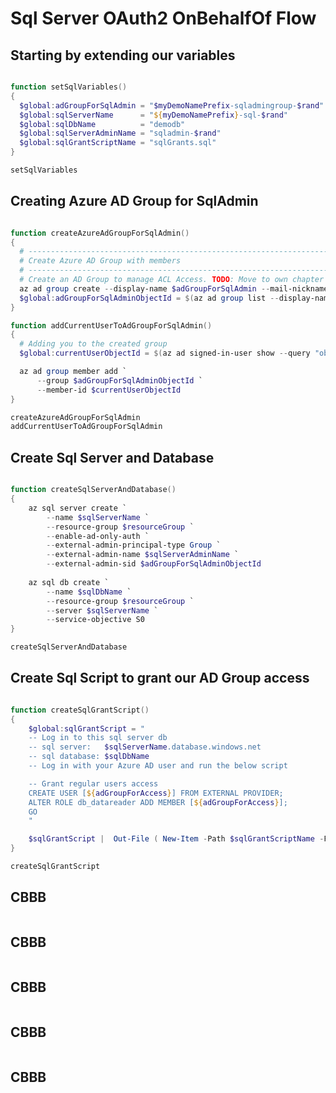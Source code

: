 # Sql Server OAuth2 OnBehalfOf Flow

## Starting by extending our variables

```Powershell

function setSqlVariables()
{
  $global:adGroupForSqlAdmin = "$myDemoNamePrefix-sqladmingroup-$rand"
  $global:sqlServerName      = "${myDemoNamePrefix}-sql-$rand"
  $global:sqlDbName          = "demodb"
  $global:sqlServerAdminName = "sqladmin-$rand"
  $global:sqlGrantScriptName = "sqlGrants.sql"
}

setSqlVariables

```

## Creating Azure AD Group for SqlAdmin

```Powershell

function createAzureAdGroupForSqlAdmin()
{
  # ---------------------------------------------------------------------
  # Create Azure AD Group with members
  # ---------------------------------------------------------------------
  # Create an AD Group to manage ACL Access. TODO: Move to own chapter
  az ad group create --display-name $adGroupForSqlAdmin --mail-nickname $adGroupForSqlAdmin
  $global:adGroupForSqlAdminObjectId = $(az ad group list --display-name $adGroupForSqlAdmin --query "[*].[objectId]" --output tsv)
}

function addCurrentUserToAdGroupForSqlAdmin()
{
  # Adding you to the created group
  $global:currentUserObjectId = $(az ad signed-in-user show --query "objectId" --output tsv)

  az ad group member add `
      --group $adGroupForSqlAdminObjectId `
      --member-id $currentUserObjectId
}

createAzureAdGroupForSqlAdmin
addCurrentUserToAdGroupForSqlAdmin

```

## Create Sql Server and Database

```Powershell

function createSqlServerAndDatabase()
{
    az sql server create `
        --name $sqlServerName `
        --resource-group $resourceGroup `
        --enable-ad-only-auth `
        --external-admin-principal-type Group `
        --external-admin-name $sqlServerAdminName `
        --external-admin-sid $adGroupForSqlAdminObjectId
    
    az sql db create `
        --name $sqlDbName `
        --resource-group $resourceGroup `
        --server $sqlServerName `
        --service-objective S0
}

createSqlServerAndDatabase

```

## Create Sql Script to grant our AD Group access

```Powershell

function createSqlGrantScript()
{
    $global:sqlGrantScript = "
    -- Log in to this sql server db
    -- sql server:   $sqlServerName.database.windows.net
    -- sql database: $sqlDbName
    -- Log in with your Azure AD user and run the below script

    -- Grant regular users access
    CREATE USER [${adGroupForAccess}] FROM EXTERNAL PROVIDER;
    ALTER ROLE db_datareader ADD MEMBER [${adGroupForAccess}];
    GO
    "

    $sqlGrantScript |  Out-File ( New-Item -Path $sqlGrantScriptName -Force )
}

createSqlGrantScript

```

## CBBB

```Powershell
```
## CBBB

```Powershell
```
## CBBB

```Powershell
```
## CBBB

```Powershell
```
## CBBB

```Powershell
```
